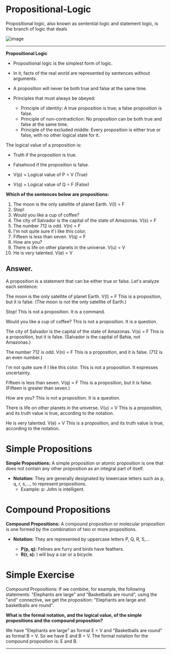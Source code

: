 # Propositional-Logic
Propositional logic, also known as sentential logic and statement logic, is the branch of logic that deals 

![image](https://github.com/Komthie/Propositional-Logic/assets/95933637/30c7ac02-775e-49c4-862a-87da33d55549)

---

**Propositional Logic**

- Propositional logic is the simplest form of logic.
- In it, facts of the real world are represented by sentences without arguments.


- A proposition will never be both true and false at the same time.
- Principles that must always be obeyed:
  - Principle of identity: A true proposition is true; a false proposition is false.
  - Principle of non-contradiction: No proposition can be both true and false at the same time.
  - Principle of the excluded middle: Every proposition is either true or false, with no other logical state for it.

The logical value of a proposition is:
- Truth if the proposition is true.
- Falsehood if the proposition is false.


- V(p) = Logical value of P = V (True)
- V(q) = Logical value of Q = F (False)


**Which of the sentences below are propositions:**

1. The moon is the only satellite of planet Earth. V(l) = F
2. Stop!
3. Would you like a cup of coffee?
4. The city of Salvador is the capital of the state of Amazonas. V(s) = F
5. The number 712 is odd. V(n) = F
6. I'm not quite sure if I like this color.
7. Fifteen is less than seven. V(q) = F
8. How are you?
9. There is life on other planets in the universe. V(u) = V
10. He is very talented. V(e) = V

## Answer.
A proposition is a statement that can be either true or false. Let's analyze each sentence:

The moon is the only satellite of planet Earth. V(l) = F
This is a proposition, but it is false. (The moon is not the only satellite of Earth.)

Stop!
This is not a proposition. It is a command.

Would you like a cup of coffee?
This is not a proposition. It is a question.

The city of Salvador is the capital of the state of Amazonas. V(s) = F
This is a proposition, but it is false. (Salvador is the capital of Bahia, not Amazonas.)

The number 712 is odd. V(n) = F
This is a proposition, and it is false. (712 is an even number.)

I'm not quite sure if I like this color.
This is not a proposition. It expresses uncertainty.

Fifteen is less than seven. V(q) = F
This is a proposition, but it is false. (Fifteen is greater than seven.)

How are you?
This is not a proposition. It is a question.

There is life on other planets in the universe. V(u) = V
This is a proposition, and its truth value is true, according to the notation.

He is very talented. V(e) = V
This is a proposition, and its truth value is true, according to the notation.

# Simple Propositions

**Simple Propositions:** A simple proposition or atomic proposition is one that does not contain any other proposition as an integral part of itself.
- **Notation:** They are generally designated by lowercase letters such as p, q, r, s,..., to represent propositions.
  - Example: p: John is intelligent.

# Compound Propositions

**Compound Propositions:** A compound proposition or molecular proposition is one formed by the combination of two or more propositions.
- **Notation:** They are represented by uppercase letters P, Q, R, S,...

  - **P(p, q):** Felines are furry and birds have feathers.
  - **R(r, s):** I will buy a car or a bicycle.

# Simple Exercise

Compound Propositions: If we combine, for example, the following statements: "Elephants are large" and "Basketballs are round", using the "and" connective, we get the proposition: "Elephants are large and basketballs are round".

**What is the formal notation, and the logical value, of the simple propositions and the compound proposition?**

We have "Elephants are large" as formal E = V and "Basketballs are round" as formal B = V. So we have E and B = V. The formal notation for the compound proposition is: E and B.

---

